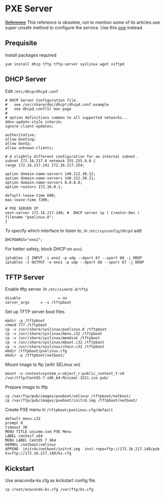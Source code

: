 # PXE Server
~~[Reference](http://www.unixmen.com/install-pxe-server-centos-7/)~~ This reference is obsolete, not to mention some of its articles use _super_ unsafe method to configure the service. Use this [one](http://geekface.ca/fedora/?q=pxe) instead.

## Prequisite

Install packages required
````
yum install dhcp tftp tftp-server syslinux wget vsftpd
````

## DHCP Server

Edit `/etc/dhcp/dhcpd.conf`
````
# DHCP Server Configuration file.
#   see /usr/share/doc/dhcp*/dhcpd.conf.example
#   see dhcpd.conf(5) man page
#
# option definitions common to all supported networks...
ddns-update-style interim;
ignore client-updates;

authoritative;
allow booting;
allow bootp;
allow unknown-clients;

# A slightly different configuration for an internal subnet.
subnet 172.16.217.0 netmask 255.255.0.0 {
range 172.16.217.141 172.16.217.154;

option domain-name-servers 140.112.30.12;
option domain-name-servers 140.112.30.21;
option domain-name-servers 8.8.8.8;
option routers 172.16.0.1;

default-lease-time 600;
max-lease-time 7200;

# PXE SERVER IP
next-server 172.16.217.140; #  DHCP server ip ( Creator-Dev )
filename "pxelinux.0";
}
````

To specify which interface to listen to, in `/etc/sysconfig/dhcpd` add
````
DHCPDARGS="eno2";
````

For better safety, block DHCP on `eno1`
```` 
iptables -I INPUT -i eno1 -p udp --dport 67 --sport 68 -j DROP
iptables -I OUTPUT -o eno1 -p udp --dport 68 --sport 67 -j DROP
````
## TFTP Server

Enable tftp server. In `/etc/xinetd.d/tftp`
````
disable                 = no
server_args		= -s /tftpboot
````

Set up TFTP server boot files
````
mkdir -p /tftpboot
chmod 777 /tftpboot
cp -v /usr/share/syslinux/pxelinux.0 /tftpboot
cp -v /usr/share/syslinux/menu.c32 /tftpboot
cp -v /usr/share/syslinux/memdisk /tftpboot
cp -v /usr/share/syslinux/mboot.c32 /tftpboot
cp -v /usr/share/syslinux/chain.c32 /tftpboot
mkdir /tftpboot/pxelinux.cfg
mkdir -p /tftpboot/netboot/
````


Mount image to ftp (with SELinux on)
````
mount -o context=system_u:object_r:public_content_t:s0 /var/tftp/CentOS-7-x86_64-Minimal-1511.iso pub/
````

Prepare image to tftp
````
cp /var/ftp/pub/images/pxeboot/vmlinuz /tftpboot/netboot/
cp /var/ftp/pub/images/pxeboot/initrd.img /tftpboot/netboot/
````

Create PXE menu in `/tftpboot/pxelinux.cfg/default`
````
default menu.c32
prompt 0
timeout 30
MENU TITLE unixme.com PXE Menu
LABEL centos7_x64
MENU LABEL CentOS 7 X64
KERNEL /netboot/vmlinuz
APPEND  initrd=/netboot/initrd.img  inst.repo=ftp://172.16.217.140/pub  ks=ftp://172.16.217.140/ks.cfg
````

## Kickstart

Use anaconda-ks.cfg as kickstart config file. 
````
cp /root/anaconda-ks.cfg /var/ftp/ks.cfg
````
